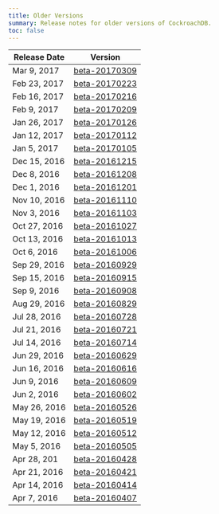 ```yaml
---
title: Older Versions
summary: Release notes for older versions of CockroachDB.
toc: false
---
```


Release Date | Version
-------------|--------
Mar 9, 2017 | [beta-20170309](beta-20170309.html)
Feb 23, 2017 | [beta-20170223](beta-20170223.html)
Feb 16, 2017 | [beta-20170216](beta-20170216.html)
Feb 9, 2017 | [beta-20170209](beta-20170209.html)
Jan 26, 2017 | [beta-20170126](beta-20170126.html)
Jan 12, 2017 | [beta-20170112](beta-20170112.html)
Jan 5, 2017 | [beta-20170105](beta-20170105.html)
Dec 15, 2016 | [beta-20161215](beta-20161215.html)
Dec 8, 2016 | [beta-20161208](beta-20161208.html)
Dec 1, 2016 | [beta-20161201](beta-20161201.html)
Nov 10, 2016 | [beta-20161110](beta-20161110.html)
Nov 3, 2016 | [beta-20161103](beta-20161103.html)
Oct 27, 2016 | [beta-20161027](beta-20161027.html)
Oct 13, 2016 | [beta-20161013](beta-20161013.html)
Oct 6, 2016 | [beta-20161006](beta-20161006.html)
Sep 29, 2016 | [beta-20160929](beta-20160929.html)
Sep 15, 2016 | [beta-20160915](beta-20160915.html)
Sep 9, 2016 | [beta-20160908](beta-20160908.html)
Aug 29, 2016 | [beta-20160829](beta-20160829.html)
Jul 28, 2016 | [beta-20160728](beta-20160728.html)
Jul 21, 2016 | [beta-20160721](beta-20160721.html)
Jul 14, 2016 | [beta-20160714](beta-20160714.html)
Jun 29, 2016 | [beta-20160629](beta-20160629.html)
Jun 16, 2016 | [beta-20160616](beta-20160616.html)
Jun 9, 2016 | [beta-20160609](beta-20160609.html)
Jun 2, 2016 | [beta-20160602](beta-20160602.html)
May 26, 2016 | [beta-20160526](beta-20160526.html)
May 19, 2016 | [beta-20160519](beta-20160519.html)
May 12, 2016 | [beta-20160512](beta-20160512.html)
May 5, 2016 | [beta-20160505](beta-20160505.html)
Apr 28, 201 | [beta-20160428](beta-20160428.html)
Apr 21, 2016 | [beta-20160421](beta-20160421.html)
Apr 14, 2016 | [beta-20160414](beta-20160414.html)
Apr 7, 2016 | [beta-20160407](beta-20160407.html)
